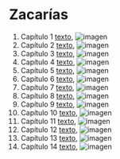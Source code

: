 # Zacarías

1. Capítulo 1 [texto](texto_filtrado/AT/Za/Za_1.txt), ![imagen](nube_de_palabras/AT/Za/Za_1.png)
2. Capítulo 2 [texto](texto_filtrado/AT/Za/Za_2.txt), ![imagen](nube_de_palabras/AT/Za/Za_2.png)
3. Capítulo 3 [texto](texto_filtrado/AT/Za/Za_3.txt), ![imagen](nube_de_palabras/AT/Za/Za_3.png)
4. Capítulo 4 [texto](texto_filtrado/AT/Za/Za_4.txt), ![imagen](nube_de_palabras/AT/Za/Za_4.png)
5. Capítulo 5 [texto](texto_filtrado/AT/Za/Za_5.txt), ![imagen](nube_de_palabras/AT/Za/Za_5.png)
6. Capítulo 6 [texto](texto_filtrado/AT/Za/Za_6.txt), ![imagen](nube_de_palabras/AT/Za/Za_6.png)
7. Capítulo 7 [texto](texto_filtrado/AT/Za/Za_7.txt), ![imagen](nube_de_palabras/AT/Za/Za_7.png)
8. Capítulo 8 [texto](texto_filtrado/AT/Za/Za_8.txt), ![imagen](nube_de_palabras/AT/Za/Za_8.png)
9. Capítulo 9 [texto](texto_filtrado/AT/Za/Za_9.txt), ![imagen](nube_de_palabras/AT/Za/Za_9.png)
10. Capítulo 10 [texto](texto_filtrado/AT/Za/Za_10.txt), ![imagen](nube_de_palabras/AT/Za/Za_10.png)
11. Capítulo 11 [texto](texto_filtrado/AT/Za/Za_11.txt), ![imagen](nube_de_palabras/AT/Za/Za_11.png)
12. Capítulo 12 [texto](texto_filtrado/AT/Za/Za_12.txt), ![imagen](nube_de_palabras/AT/Za/Za_12.png)
13. Capítulo 13 [texto](texto_filtrado/AT/Za/Za_13.txt), ![imagen](nube_de_palabras/AT/Za/Za_13.png)
14. Capítulo 14 [texto](texto_filtrado/AT/Za/Za_14.txt), ![imagen](nube_de_palabras/AT/Za/Za_14.png)
